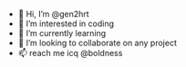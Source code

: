 - 👋 Hi, I’m @gen2hrt
- 👀 I’m interested in coding
- 🌱 I’m currently learning 
- 💞️ I’m looking to collaborate on any project
- 📫 reach me icq @boldness
